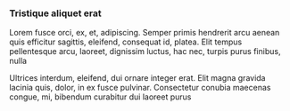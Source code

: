 ### Tristique aliquet erat

Lorem fusce orci, ex, et, adipiscing. Semper primis hendrerit arcu aenean quis efficitur sagittis, eleifend, consequat id, platea. Elit tempus pellentesque arcu, laoreet, dignissim luctus, hac nec, turpis purus finibus, nulla

Ultrices interdum, eleifend, dui ornare integer erat. Elit magna gravida lacinia quis, dolor, in ex fusce pulvinar. Consectetur conubia maecenas congue, mi, bibendum curabitur dui laoreet purus



